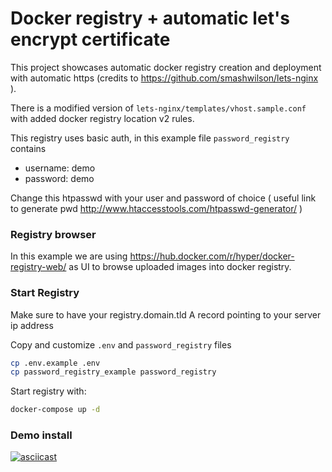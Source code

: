 # Docker registry + automatic let's encrypt certificate

This project showcases automatic docker registry creation and deployment with automatic https (credits to https://github.com/smashwilson/lets-nginx ).


There is a modified version of ```lets-nginx/templates/vhost.sample.conf``` with added docker registry location v2 rules.

This registry uses basic auth, in this example file ```password_registry``` contains 

* username: demo
* password: demo

Change this htpasswd with your user and password of choice ( useful link to generate pwd http://www.htaccesstools.com/htpasswd-generator/ )

### Registry browser

In this example we are using https://hub.docker.com/r/hyper/docker-registry-web/ as UI to browse uploaded images into docker registry.


### Start Registry

Make sure to have your registry.domain.tld A record pointing to your server ip address

Copy and customize ```.env``` and ```password_registry``` files

```bash
cp .env.example .env
cp password_registry_example password_registry
```

Start registry with:

```bash
docker-compose up -d
```

### Demo install

[![asciicast](https://asciinema.org/a/uc0hryvgHa2wWI4ZHlrAZIPhK.png)](https://asciinema.org/a/uc0hryvgHa2wWI4ZHlrAZIPhK)